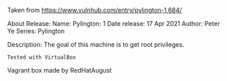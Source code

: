Taken from https://www.vulnhub.com/entry/pylington-1,684/ 

About Release:
    Name: Pylington: 1
    Date release: 17 Apr 2021
    Author: Peter Ye
    Series: Pylington

Description:
    The goal of this machine is to get root privileges.

    Tested with VirtualBox

Vagrant box made by RedHatAugust
